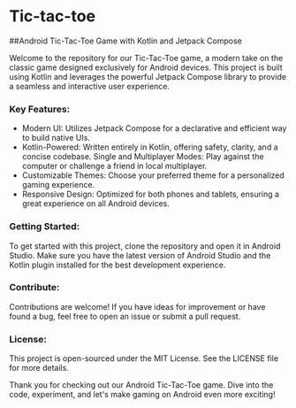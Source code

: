 # Tic-tac-toe

##Android Tic-Tac-Toe Game with Kotlin and Jetpack Compose

Welcome to the repository for our Tic-Tac-Toe game, a modern take on the classic game designed exclusively for Android devices. This project is built using Kotlin and leverages the powerful Jetpack Compose library to provide a seamless and interactive user experience.

### Key Features:

- Modern UI: Utilizes Jetpack Compose for a declarative and efficient way to build native UIs.
- Kotlin-Powered: Written entirely in Kotlin, offering safety, clarity, and a concise codebase.
Single and Multiplayer Modes: Play against the computer or challenge a friend in local multiplayer.
- Customizable Themes: Choose your preferred theme for a personalized gaming experience.
- Responsive Design: Optimized for both phones and tablets, ensuring a great experience on all Android devices.


### Getting Started:
To get started with this project, clone the repository and open it in Android Studio. Make sure you have the latest version of Android Studio and the Kotlin plugin installed for the best development experience.

### Contribute:
Contributions are welcome! If you have ideas for improvement or have found a bug, feel free to open an issue or submit a pull request.

### License:
This project is open-sourced under the MIT License. See the LICENSE file for more details.


Thank you for checking out our Android Tic-Tac-Toe game. Dive into the code, experiment, and let's make gaming on Android even more exciting!
